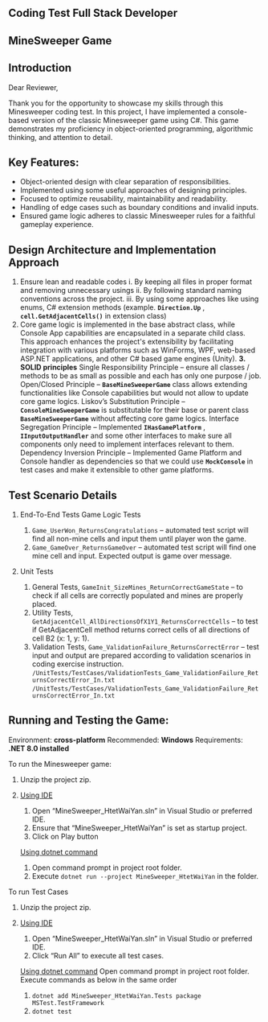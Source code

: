 ## Coding Test Full Stack Developer
## MineSweeper Game

## Introduction

Dear Reviewer,

Thank you for the opportunity to showcase my skills through this Minesweeper coding test. In this
project, I have implemented a console-based version of the classic Minesweeper game using C#.
This game demonstrates my proficiency in object-oriented programming, algorithmic thinking, and
attention to detail.

## Key Features:

- Object-oriented design with clear separation of responsibilities.
- Implemented using some useful approaches of designing principles.
- Focused to optimize reusability, maintainability and readability.
- Handling of edge cases such as boundary conditions and invalid inputs.
- Ensured game logic adheres to classic Minesweeper rules for a faithful gameplay experience.

## Design Architecture and Implementation Approach

1. Ensure lean and readable codes
    i. By keeping all files in proper format and removing unnecessary usings
    ii. By following standard naming conventions across the project.
    iii. By using some approaches like using enums, C# extension methods (example.
       **```Direction.Up```** , **```cell.GetAdjacentCells()```** in extension class)
2. Core game logic is implemented in the base abstract class, while Console App capabilities are
    encapsulated in a separate child class. This approach enhances the project's extensibility by
    facilitating integration with various platforms such as WinForms, WPF, web-based ASP.NET
    applications, and other C# based game engines (Unity).
**3. SOLID principles**
    Single Responsibility Principle – ensure all classes / methods to be as small as possible and each has
    only one purpose / job.
    Open/Closed Principle – **```BaseMineSweeperGame```** class allows extending functionalities like Console
    capabilities but would not allow to update core game logics.
    Liskov’s Substitution Principle – **```ConsoleMineSweeperGame```** is substitutable for their base or parent
    class **```BaseMineSweeperGame```** without affecting core game logics.
    Interface Segregation Principle – Implemented **```IHasGamePlatform```** , **```IInputOutputHandler```** and some
    other interfaces to make sure all components only need to implement interfaces relevant to them.
    Dependency Inversion Principle – Implemented Game Platform and Console handler as dependencies
    so that we could use **```MockConsole```** in test cases and make it extensible to other game platforms.


## Test Scenario Details

1. End-To-End Tests
    Game Logic Tests
    1. ```Game_UserWon_ReturnsCongratulations``` – automated test script will find all non-mine
cells and input them until player won the game.
    2. ```Game_GameOver_ReturnsGameOver``` – automated test script will find one mine cell and
input. Expected output is game over message.

2. Unit Tests
    1. General Tests, ```GameInit_SizeMines_ReturnCorrectGameState``` – to check if all cells are correctly populated and mines are properly placed.
    2. Utility Tests, ```GetAdjacentCell_AllDirectionsOfX1Y1_ReturnsCorrectCells``` – to test if GetAdjacentCell method returns correct cells of all directions of cell B2 (x: 1, y: 1).
    3. Validation Tests, ```Game_ValidationFailure_ReturnsCorrectError``` – test input and output are prepared according to validation scenarios in coding exercise instruction.
        ```/UnitTests/TestCases/ValidationTests_Game_ValidationFailure_ReturnsCorrectError_In.txt```
        ```/UnitTests/TestCases/ValidationTests_Game_ValidationFailure_ReturnsCorrectError_In.txt```

## Running and Testing the Game:

Environment: **cross-platform**
Recommended: **Windows**
Requirements: **.NET 8.0 installed**

To run the Minesweeper game:

1. Unzip the project zip.
2. <ins>Using IDE</ins>
    1. Open “MineSweeper_HtetWaiYan.sln” in Visual Studio or preferred IDE.
    2. Ensure that “MineSweeper_HtetWaiYan” is set as startup project.
    3. Click on Play button

    <ins>Using dotnet command</ins>
    1. Open command prompt in project root folder.
    2. Execute ```dotnet run --project MineSweeper_HtetWaiYan``` in the folder.

To run Test Cases

1. Unzip the project zip.
2. <ins>Using IDE</ins>
    1. Open “MineSweeper_HtetWaiYan.sln” in Visual Studio or preferred IDE.
    2. Click “Run All” to execute all test cases.

    <ins>Using dotnet command</ins>
    Open command prompt in project root folder.
    Execute commands as below in the same order
    1. ```dotnet add MineSweeper_HtetWaiYan.Tests package MSTest.TestFramework```
    2. ```dotnet test```

